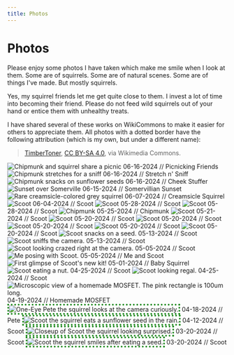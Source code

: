 ```yaml
---
title: Photos
---
```


# Photos

Please enjoy some photos I have taken which make me smile when I look at them. Some are of squirrels. Some are of natural scenes. Some are of things I've made. But mostly squirrels.

Yes, my squirrel friends let me get quite close to them. I invest a lot of time into becoming their friend. Please do not feed wild squirrels out of your hand or entice them with unhealthy treats. 

I have shared several of these works on WikiCommons to make it easier for others to appreciate them. All photos with a <span class="emph">dotted border</span> have the following attribution (which is my own, but under a different name):

> [TimberToner](https://commons.wikimedia.org/wiki/Special:Contributions/TimberToner), [CC BY-SA 4.0](https://creativecommons.org/licenses/by-sa/4.0), via Wikimedia Commons.

</div>

[//]: # (The above HTML mark ends the content div so that the photos div can begin. Some CSS tomfoolery is all.)

<div id="photos">
<img src="/media/picnicking_friends_20240616.jpg" alt="Chipmunk and squirrel share a picnic">
06-16-2024 // Picnicking Friends

<img src="/media/chipmunk_stretch_20240616.jpg" alt="Chipmunk stretches for a sniff">
06-16-2024 // Stretch n' Sniff

<img src="/media/chipmunk_snacks_20240616.jpg" alt="Chipmunk snacks on sunflower seeds">
06-16-2024 // Cheek Stuffer

<img src="/media/sunset_somerville_20240615.jpg" alt="Sunset over Somerville">
06-15-2024 // Somervillian Sunset

<img src="/media/creamsicle_morph_20240607.jpg" alt="Rare creamsicle-colored grey squirrel">
06-07-2024 // Creamsicle Squirrel

<img src="/media/scoot_20240604.jpg" alt="Scoot">
06-04-2024 // Scoot

<img src="media/scoot_yell_20240528.jpg" alt="Scoot">
05-28-2024 // Scoot

<img src="media/scoot_stare_20240528.jpg" alt="Scoot">
05-28-2024 // Scoot

<img src="media/chipmunk_20240525.jpg" alt="Chipmunk">
05-25-2024 // Chipmunk

<img src="media/scoot_greets_20240521.jpg" alt="Scoot">
05-21-2024 // Scoot

<img src="media/scoot_paws_20240520.jpg" alt="Scoot">
05-20-2024 // Scoot

<img src="media/scoot_interview_20240520.jpg" alt="Scoot">
05-20-2024 // Scoot

<img src="media/scoot_profile_20240522.jpg" alt="Scoot">
05-20-2024 // Scoot

<img src="media/scoot_pointer_20240520.jpg" alt="Scoot">
05-20-2024 // Scoot

<img src="media/scoot_profile_20240520.jpg" alt="Scoot">
05-20-2024 // Scoot

<img src="/media/scoot_snacks_20240513.jpg" alt="Scoot snacks on a seed.">
05-13-2024 // Scoot

<img src="/media/scoot_sniffs_20240513.jpg" alt="Scoot sniffs the camera.">
05-13-2024 // Scoot

<img src="/media/scoot_20240505.jpg" alt="Scoot looking crazed right at the camera.">
05-05-2024 // Scoot

<img src="/media/me_and_scoot_20240505.jpeg" alt="Me posing with Scoot.">
05-05-2024 // Me and Scoot

<img src="/media/baby_scoot_2040501.jpg" alt="First glimpse of Scoot's new kit!">
05-01-2024 // Baby Squirrel

<img src="/media/scoot_eats_20240425.jpg" alt="Scoot eating a nut."> 
04-25-2024 // Scoot

<img src="/media/scoot_regal_20240425.jpg" alt="Scoot looking regal."> 
04-25-2024 // Scoot

<img src="/media/mosfet_20240419.png" alt="Microscopic view of a homemade MOSFET. The pink rectangle is 100um long."> 
04-19-2024 // Homemade MOSFET

<img src="/media/squirrel_pete_curious_20240418.jpg" alt="One-Eye Pete the squirrel looks at the camera curiously." style="border: 4px dotted ForestGreen"> 
04-18-2024 // Pete

<img src="/media/squirrel_scoot_rainy_20240412.jpg" alt="Scoot the squirrel eats a sunflower seed in the rain." style="border: 4px dotted ForestGreen"> 
04-12-2024 // Scoot

<img src="/media/squirrel_scoot_closeup_20240320.jpg" alt="Closeup of Scoot the squirrel looking surprised." style="border: 4px dotted ForestGreen"> 
03-20-2024 // Scoot

<img src="/media/squirrel_scoot_smiles_20240320.jpg" alt="Scoot the squirrel smiles after eating a seed." style="border: 4px dotted ForestGreen"> 
03-20-2024 // Scoot

</div> 
